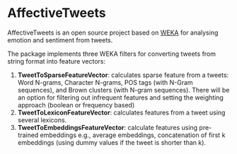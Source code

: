 # AffectiveTweets
AffectiveTweets is an open source project based on [WEKA](http://www.cs.waikato.ac.nz/~ml/weka/) for analysing emotion and sentiment from  tweets. 


The package implements three WEKA filters for converting tweets from string format into feature vectors:

1. __TweetToSparseFeatureVector__: calculates sparse feature from a tweets: Word N-grams, Character N-grams, POS tags (with N-Gram sequences), and Brown clusters (with N-gram sequences). There will be an option for filtering out infrequent features and setting the weighting approach (boolean or frequency based)
2. __TweetToLexiconFeatureVector__: calculates features from a tweet using several lexicons.
3. __TweetToEmbeddingsFeatureVector__: calculate features using pre-trained embeddings e.g., average embeddings, concatenation of first k embeddings (using dummy values if the tweet is shorter than k). 
